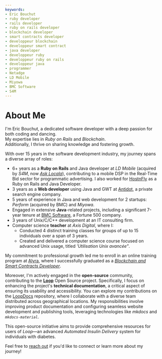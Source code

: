 ```yaml
---
keywords:
- Eric Bouchut
- ruby developer
- rails developer
- ruby on rails developer
- blockchain developer
- smart contracts developer
- developpeur blockchain
- developpeur smart contract
- java developer
- developpeur ruby
- developpeur ruby on rails
- developpeur java
- programmer
- Netadge
- LD Mobile
- Miyowa
- BMC Software
- S4M
---
```


# About Me

I'm Eric Bouchut, a dedicated software developer with a deep passion for both coding and dancing.  
My expertise lies in *Ruby on Rails* and *Blockchain*.  
Additionally, I thrive on sharing knowledge and fostering growth.

With over 15 years in the software development industry, my journey spans a diverse array of roles:

- 6+ years as a **Ruby on Rails** and Java developer at *LD Mobile* (acquired by *S4M*, now [*Ask Locala*](https://asklocala.com/)), contributing to a mobile DSP in the Real-Time Bid sector for programmatic advertising. I also worked for [HostnFly](https://hostnfly.com/) as a Ruby on Rails and Java Developer.  
- 3 years as a **Web developer** using Java and GWT at [Antidot](https://www.antidot.net), a private search engine company. 
- 5 years of experience in Java and web development for 2 startups: *Perform* (acquired by BMC) and *Miyowa*. 
- Engaged in extensive **Java**-related projects, including a significant 7-year tenure at [BMC Software](https://www.bmc.com), a Fortune 500 company. 
- 3 years of Unix/C/C++ development at an IT consulting firm.
- Computer science **teacher** at *Axis Digital*, where I: 
	- Conducted 4 distinct training classes for groups of up to 15 individuals over a span of 3 years. 
	- Created and delivered a computer science course focused on advanced Unix usage, titled *'Utilisation Unix avancée"*. 
 
My commitment to professional growth led me to enroll in an online training program at [Alyra](https://alyra.fr), where I successfully graduated as a [*Blockchain and Smart Contracts Developer*](https://certificate.bcdiploma.com/check/8AEFB8EA0140B750A45B5C30C13E2F320F2D746A07337296DAB5FF4D23789757ZmlaRlRBZHB6NTJtVEdObFQ1RUt4MEllUFJQRVRGYWxnZEx4Qjl6QmF1Y2Y0Wkll).

Moreover, I'm actively engaged in the **open-source** community, contributing to the [**Loop**](https://loopkit.github.io/loopdocs/) Open Source project. Specifically, I focus on enhancing the project's **technical documentation**, a critical aspect of ensuring its usability and accessibility. You can explore my contributions on the [LoopDocs](https://github.com/LoopKit/loopdocs) repository, where I collaborate with a diverse team distributed across geographical locations. My responsibilities involve improving product documentation and configuring seamless website development and publishing tools, leveraging technologies like *mkdocs* and *`mkdocs-material`*.

This open-source initiative aims to provide comprehensive resources for users of *Loop*—an advanced *Automated Insulin Delivery* system for individuals with diabetes.

Feel free to [reach out](../contact/index.md) if you'd like to connect or learn more about my journey!